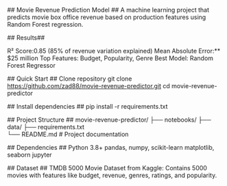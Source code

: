 \## Movie Revenue Prediction Model ##
A machine learning project that predicts movie box office revenue based on production features using Random Forest regression.



\## Results##


R² Score:0.85 (85% of revenue variation explained)
Mean Absolute Error:\*\* $25 million
Top Features: Budget, Popularity, Genre
Best Model: Random Forest Regressor



\## Quick Start ##
Clone repository
git clone https://github.com/zad88/movie-revenue-predictor.git cd movie-revenue-predictor



\## Install dependencies ##
pip install -r requirements.txt



\## Project Structure ##
movie-revenue-predictor/
├── notebooks/
├── data/
├── requirements.txt  
└── README.md # Project documentation



\## Dependencies ##
Python 3.8+ pandas, numpy, scikit-learn matplotlib, seaborn jupyter



\## Dataset ##
TMDB 5000 Movie Dataset from Kaggle: Contains 5000 movies with features like budget, revenue, genres, ratings, and popularity.

